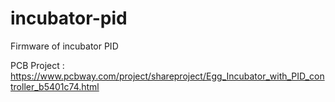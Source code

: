 # incubator-pid
Firmware of incubator PID

PCB Project : https://www.pcbway.com/project/shareproject/Egg_Incubator_with_PID_controller_b5401c74.html
